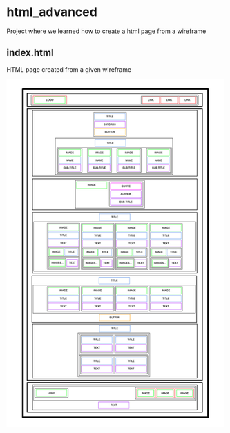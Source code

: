 # html_advanced
Project where we learned how to create a html page from a wireframe

## index.html
HTML page created from a given wireframe 

![Wireframe](wireframe.jpg)